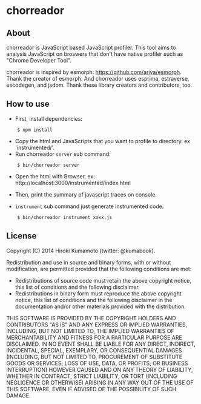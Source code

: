 # chorreador
## About
chorreador is JavaScript based JavaScript profiler.
This tool aims to analysis JavaScript on broswers that don't have native profiler such as "Chrome Developer Tool".

chorreador is inspired by esmorph: https://github.com/ariya/esmorph.
Thank the creator of esmorph.
And chorreador uses esprima, estraverse, escodegen, and jsdom.
Thank these library creators and contributors, too.

## How to use
- First, install dependencies:
```
    $ npm install
```
- Copy the html and JavaScripts that you want to profile
  to directory. ex 'instrumented/'.
- Run chorreador `server` sub command:
```
    $ bin/chorreador server
```
- Open the html with Browser, ex: http://localhost:3000/instrumented/index.html
- Then, print the summary of javascript traces on console.

- `instrument` sub command just generate instrumented code.

```
    $ bin/chorreador instrument xxxx.js
```

## License

Copyright (C) 2014 Hiroki Kumamoto (twitter: @kumabook).

Redistribution and use in source and binary forms, with or without
modification, are permitted provided that the following conditions are met:

  * Redistributions of source code must retain the above copyright
    notice, this list of conditions and the following disclaimer.
  * Redistributions in binary form must reproduce the above copyright
    notice, this list of conditions and the following disclaimer in the
    documentation and/or other materials provided with the distribution.

THIS SOFTWARE IS PROVIDED BY THE COPYRIGHT HOLDERS AND CONTRIBUTORS "AS IS"
AND ANY EXPRESS OR IMPLIED WARRANTIES, INCLUDING, BUT NOT LIMITED TO, THE
IMPLIED WARRANTIES OF MERCHANTABILITY AND FITNESS FOR A PARTICULAR PURPOSE
ARE DISCLAIMED. IN NO EVENT SHALL <COPYRIGHT HOLDER> BE LIABLE FOR ANY
DIRECT, INDIRECT, INCIDENTAL, SPECIAL, EXEMPLARY, OR CONSEQUENTIAL DAMAGES
(INCLUDING, BUT NOT LIMITED TO, PROCUREMENT OF SUBSTITUTE GOODS OR SERVICES;
LOSS OF USE, DATA, OR PROFITS; OR BUSINESS INTERRUPTION) HOWEVER CAUSED AND
ON ANY THEORY OF LIABILITY, WHETHER IN CONTRACT, STRICT LIABILITY, OR TORT
(INCLUDING NEGLIGENCE OR OTHERWISE) ARISING IN ANY WAY OUT OF THE USE OF
THIS SOFTWARE, EVEN IF ADVISED OF THE POSSIBILITY OF SUCH DAMAGE.
